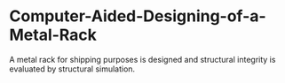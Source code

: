 # Computer-Aided-Designing-of-a-Metal-Rack
A metal rack for shipping purposes is designed and structural integrity is evaluated by structural simulation.
